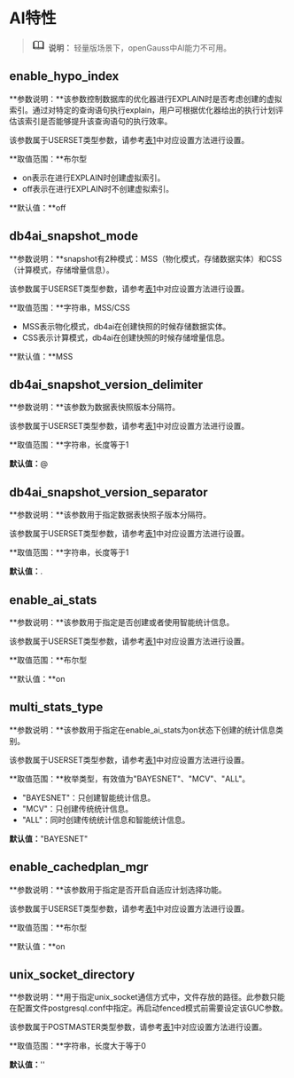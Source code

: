# AI特性<a name="ZH-CN_TOPIC_0000001108458456"></a>

>![](public_sys-resources/icon-note.gif) **说明：** 
>轻量版场景下，openGauss中AI能力不可用。

## enable\_hypo\_index<a name="section76151259193016"></a>

**参数说明：**该参数控制数据库的优化器进行EXPLAIN时是否考虑创建的虚拟索引。通过对特定的查询语句执行explain，用户可根据优化器给出的执行计划评估该索引是否能够提升该查询语句的执行效率。

该参数属于USERSET类型参数，请参考[表1](../DatabaseAdministrationGuide/参数设置.md#zh-cn_topic_0283137176_zh-cn_topic_0237121562_zh-cn_topic_0059777490_t91a6f212010f4503b24d7943aed6d846)中对应设置方法进行设置。

**取值范围：**布尔型

-   on表示在进行EXPLAIN时创建虚拟索引。
-   off表示在进行EXPLAIN时不创建虚拟索引。

**默认值：**off

## db4ai\_snapshot\_mode<a name="section16166168154212"></a>

**参数说明：**snapshot有2种模式：MSS（物化模式，存储数据实体）和CSS（计算模式，存储增量信息）。

该参数属于USERSET类型参数，请参考[表1](../DatabaseAdministrationGuide/参数设置.md#zh-cn_topic_0283137176_zh-cn_topic_0237121562_zh-cn_topic_0059777490_t91a6f212010f4503b24d7943aed6d846)中对应设置方法进行设置。

**取值范围：**字符串，MSS/CSS

-   MSS表示物化模式，db4ai在创建快照的时候存储数据实体。
-   CSS表示计算模式，db4ai在创建快照的时候存储增量信息。

**默认值：**MSS

## db4ai\_snapshot\_version\_delimiter<a name="section254410351422"></a>

**参数说明：**该参数为数据表快照版本分隔符。

该参数属于USERSET类型参数，请参考[表1](../DatabaseAdministrationGuide/参数设置.md#zh-cn_topic_0283137176_zh-cn_topic_0237121562_zh-cn_topic_0059777490_t91a6f212010f4503b24d7943aed6d846)中对应设置方法进行设置。

**取值范围：**字符串，长度等于1

**默认值：**@

## db4ai\_snapshot\_version\_separator<a name="section337119550421"></a>

**参数说明：**该参数用于指定数据表快照子版本分隔符。

该参数属于USERSET类型参数，请参考[表1](../DatabaseAdministrationGuide/参数设置.md#zh-cn_topic_0283137176_zh-cn_topic_0237121562_zh-cn_topic_0059777490_t91a6f212010f4503b24d7943aed6d846)中对应设置方法进行设置。

**取值范围：**字符串，长度等于1

**默认值：**.

## enable\_ai\_stats<a name="section883221733710"></a>

**参数说明：**该参数用于指定是否创建或者使用智能统计信息。

该参数属于USERSET类型参数，请参考[表1](../DatabaseAdministrationGuide/参数设置.md#zh-cn_topic_0283137176_zh-cn_topic_0237121562_zh-cn_topic_0059777490_t91a6f212010f4503b24d7943aed6d846)中对应设置方法进行设置。

**取值范围：**布尔型

**默认值：**on

## multi\_stats\_type<a name="section493528164016"></a>

**参数说明：**该参数用于指定在enable\_ai\_stats为on状态下创建的统计信息类别。

该参数属于USERSET类型参数，请参考[表1](../DatabaseAdministrationGuide/参数设置.md#zh-cn_topic_0283137176_zh-cn_topic_0237121562_zh-cn_topic_0059777490_t91a6f212010f4503b24d7943aed6d846)中对应设置方法进行设置。

**取值范围：**枚举类型，有效值为"BAYESNET"、"MCV"、"ALL"。

-   "BAYESNET"：只创建智能统计信息。
-   "MCV"：只创建传统统计信息。
-   "ALL"：同时创建传统统计信息和智能统计信息。

**默认值：**"BAYESNET"

## enable\_cachedplan\_mgr<a name="section76622010222"></a>

**参数说明：**该参数用于指定是否开启自适应计划选择功能。

该参数属于USERSET类型参数，请参考[表1](../DatabaseAdministrationGuide/参数设置.md#zh-cn_topic_0283137176_zh-cn_topic_0237121562_zh-cn_topic_0059777490_t91a6f212010f4503b24d7943aed6d846)中对应设置方法进行设置。

**取值范围：**布尔型

**默认值：**on

## unix\_socket\_directory<a name="section138405824612"></a>

**参数说明：**用于指定unix\_socket通信方式中，文件存放的路径。此参数只能在配置文件postgresql.conf中指定。再启动fenced模式前需要设定该GUC参数。

该参数属于POSTMASTER类型参数，请参考[表1](../DatabaseAdministrationGuide/参数设置.md#zh-cn_topic_0283137176_zh-cn_topic_0237121562_zh-cn_topic_0059777490_t91a6f212010f4503b24d7943aed6d846)中对应设置方法进行设置。

**取值范围：**字符串，长度大于等于0

**默认值：**''

